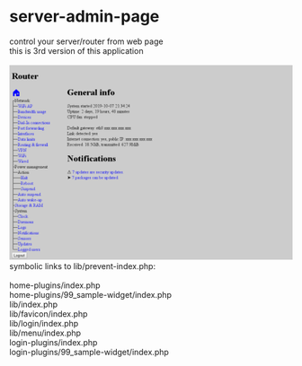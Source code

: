# server-admin-page
control your server/router from web page<br>
this is 3rd version of this application<br><br>
![alt text](https://raw.githubusercontent.com/MissKittin/server-admin-page/master/preview.png)
symbolic links to lib/prevent-index.php:<br><br>
home-plugins/index.php<br>
home-plugins/99_sample-widget/index.php<br>
lib/index.php<br>
lib/favicon/index.php<br>
lib/login/index.php<br>
lib/menu/index.php<br>
login-plugins/index.php<br>
login-plugins/99_sample-widget/index.php

